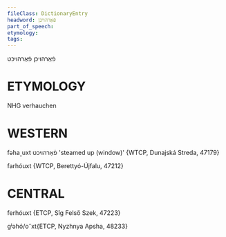 ```yaml
---
fileClass: DictionaryEntry
headword: פֿאַרהויכן
part_of_speech: 
etymology: 
tags: 
---
```

פֿאַרהויכן
פֿאַרהויכט

ETYMOLOGY
===========
NHG verhauchen

WESTERN
========

fəha˰uxt פֿאַרהויכט 'steamed up (window)' {WTCP, Dunajská Streda, 47179}

farhóuxt {WTCP, Berettyó-Újfalu, 47212}

CENTRAL
========

ferhóuxt {ETCP, Sîg Felső Szek, 47223}

gʲəhó/oˆxt{ETCP, Nyzhnya Apsha, 48233}
